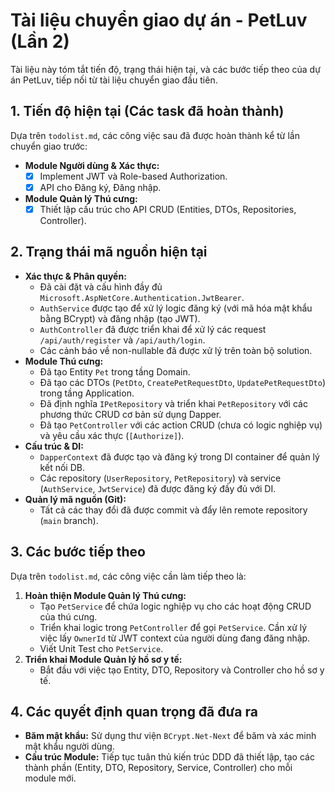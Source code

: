 # Tài liệu chuyển giao dự án - PetLuv (Lần 2)

Tài liệu này tóm tắt tiến độ, trạng thái hiện tại, và các bước tiếp theo của dự án PetLuv, tiếp nối từ tài liệu chuyển giao đầu tiên.

## 1. Tiến độ hiện tại (Các task đã hoàn thành)

Dựa trên `todolist.md`, các công việc sau đã được hoàn thành kể từ lần chuyển giao trước:

- **Module Người dùng & Xác thực:**
  - [x] Implement JWT và Role-based Authorization.
  - [x] API cho Đăng ký, Đăng nhập.
- **Module Quản lý Thú cưng:**
  - [x] Thiết lập cấu trúc cho API CRUD (Entities, DTOs, Repositories, Controller).

## 2. Trạng thái mã nguồn hiện tại

- **Xác thực & Phân quyền:**
  - Đã cài đặt và cấu hình đầy đủ `Microsoft.AspNetCore.Authentication.JwtBearer`.
  - `AuthService` được tạo để xử lý logic đăng ký (với mã hóa mật khẩu bằng BCrypt) và đăng nhập (tạo JWT).
  - `AuthController` đã được triển khai để xử lý các request `/api/auth/register` và `/api/auth/login`.
  - Các cảnh báo về non-nullable đã được xử lý trên toàn bộ solution.
- **Module Thú cưng:**
  - Đã tạo Entity `Pet` trong tầng Domain.
  - Đã tạo các DTOs (`PetDto`, `CreatePetRequestDto`, `UpdatePetRequestDto`) trong tầng Application.
  - Đã định nghĩa `IPetRepository` và triển khai `PetRepository` với các phương thức CRUD cơ bản sử dụng Dapper.
  - Đã tạo `PetController` với các action CRUD (chưa có logic nghiệp vụ) và yêu cầu xác thực (`[Authorize]`).
- **Cấu trúc & DI:**
  - `DapperContext` đã được tạo và đăng ký trong DI container để quản lý kết nối DB.
  - Các repository (`UserRepository`, `PetRepository`) và service (`AuthService`, `JwtService`) đã được đăng ký đầy đủ với DI.
- **Quản lý mã nguồn (Git):**
  - Tất cả các thay đổi đã được commit và đẩy lên remote repository (`main` branch).

## 3. Các bước tiếp theo

Dựa trên `todolist.md`, các công việc cần làm tiếp theo là:

1.  **Hoàn thiện Module Quản lý Thú cưng:**
    - Tạo `PetService` để chứa logic nghiệp vụ cho các hoạt động CRUD của thú cưng.
    - Triển khai logic trong `PetController` để gọi `PetService`. Cần xử lý việc lấy `OwnerId` từ JWT context của người dùng đang đăng nhập.
    - Viết Unit Test cho `PetService`.
2.  **Triển khai Module Quản lý hồ sơ y tế:**
    - Bắt đầu với việc tạo Entity, DTO, Repository và Controller cho hồ sơ y tế.

## 4. Các quyết định quan trọng đã đưa ra

- **Băm mật khẩu:** Sử dụng thư viện `BCrypt.Net-Next` để băm và xác minh mật khẩu người dùng.
- **Cấu trúc Module:** Tiếp tục tuân thủ kiến trúc DDD đã thiết lập, tạo các thành phần (Entity, DTO, Repository, Service, Controller) cho mỗi module mới.
